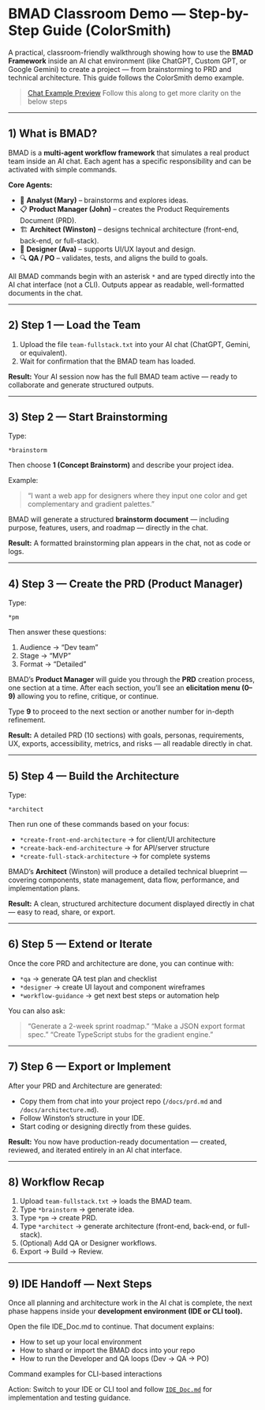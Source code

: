# BMAD Classroom Demo — Step-by-Step Guide (ColorSmith)

A practical, classroom-friendly walkthrough showing how to use the **BMAD Framework** inside an AI chat environment (like ChatGPT, Custom GPT, or Google Gemini) to create a project — from brainstorming to PRD and technical architecture. This guide follows the ColorSmith demo example.

> [Chat Example Preview](https://chatgpt.com/share/68e165fb-c1d8-8003-a926-a043e0d03893) Follow this along to get more clarity on the below steps

---

## 1) What is BMAD?

BMAD is a **multi-agent workflow framework** that simulates a real product team inside an AI chat. Each agent has a specific responsibility and can be activated with simple commands.

**Core Agents:**

* 🧠 **Analyst (Mary)** – brainstorms and explores ideas.
* 📋 **Product Manager (John)** – creates the Product Requirements Document (PRD).
* 🏗️ **Architect (Winston)** – designs technical architecture (front-end, back-end, or full-stack).
* 🎨 **Designer (Ava)** – supports UI/UX layout and design.
* 🔍 **QA / PO** – validates, tests, and aligns the build to goals.

All BMAD commands begin with an asterisk `*` and are typed directly into the AI chat interface (not a CLI). Outputs appear as readable, well-formatted documents in the chat.

---

## 2) Step 1 — Load the Team

1. Upload the file `team-fullstack.txt` into your AI chat (ChatGPT, Gemini, or equivalent).
2. Wait for confirmation that the BMAD team has loaded.

**Result:** Your AI session now has the full BMAD team active — ready to collaborate and generate structured outputs.

---

## 3) Step 2 — Start Brainstorming

Type:

```
*brainstorm
```

Then choose **1 (Concept Brainstorm)** and describe your project idea.

Example:

> “I want a web app for designers where they input one color and get complementary and gradient palettes.”

BMAD will generate a structured **brainstorm document** — including purpose, features, users, and roadmap — directly in the chat.

**Result:** A formatted brainstorming plan appears in the chat, not as code or logs.

---

## 4) Step 3 — Create the PRD (Product Manager)

Type:

```
*pm
```

Then answer these questions:

1. Audience → “Dev team”
2. Stage → “MVP”
3. Format → “Detailed”

BMAD’s **Product Manager** will guide you through the **PRD** creation process, one section at a time.
After each section, you’ll see an **elicitation menu (0–9)** allowing you to refine, critique, or continue.

Type **9** to proceed to the next section or another number for in-depth refinement.

**Result:** A detailed PRD (10 sections) with goals, personas, requirements, UX, exports, accessibility, metrics, and risks — all readable directly in chat.

---

## 5) Step 4 — Build the Architecture

Type:

```
*architect
```

Then run one of these commands based on your focus:

* `*create-front-end-architecture` → for client/UI architecture
* `*create-back-end-architecture` → for API/server structure
* `*create-full-stack-architecture` → for complete systems

BMAD’s **Architect** (Winston) will produce a detailed technical blueprint — covering components, state management, data flow, performance, and implementation plans.

**Result:** A clean, structured architecture document displayed directly in chat — easy to read, share, or export.

---

## 6) Step 5 — Extend or Iterate

Once the core PRD and architecture are done, you can continue with:

* `*qa` → generate QA test plan and checklist
* `*designer` → create UI layout and component wireframes
* `*workflow-guidance` → get next best steps or automation help

You can also ask:

> “Generate a 2-week sprint roadmap.”
> “Make a JSON export format spec.”
> “Create TypeScript stubs for the gradient engine.”

---

## 7) Step 6 — Export or Implement

After your PRD and Architecture are generated:

* Copy them from chat into your project repo (`/docs/prd.md` and `/docs/architecture.md`).
* Follow Winston’s structure in your IDE.
* Start coding or designing directly from these guides.

**Result:** You now have production-ready documentation — created, reviewed, and iterated entirely in an AI chat interface.

---

## 8) Workflow Recap

1. Upload `team-fullstack.txt` → loads the BMAD team.
2. Type `*brainstorm` → generate idea.
3. Type `*pm` → create PRD.
4. Type `*architect` → generate architecture (front-end, back-end, or full-stack).
5. (Optional) Add QA or Designer workflows.
6. Export → Build → Review.

---

## 9) IDE Handoff — Next Steps

Once all planning and architecture work in the AI chat is complete, the next phase happens inside your **development environment (IDE or CLI tool).**

Open the file IDE_Doc.md to continue. That document explains:
* How to set up your local environment
* How to shard or import the BMAD docs into your repo
* How to run the Developer and QA loops (Dev → QA → PO)

Command examples for CLI-based interactions

Action: Switch to your IDE or CLI tool and follow [```IDE_Doc.md```](./IDE_Doc.md) for implementation and testing guidance.